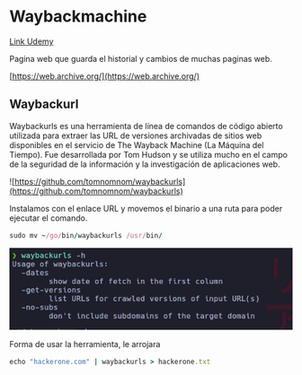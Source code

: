 # Waybackmachine

[Link Udemy](https://www.udemy.com/course/recon-for-bug-bounty-penetration-testers-ethical-hackers/learn/lecture/35462242#questions)

Pagina web que guarda el historial y cambios de muchas paginas web.

[https://web.archive.org/](https://web.archive.org/)

## Waybackurl

Waybackurls es una herramienta de línea de comandos de código abierto utilizada para extraer las URL de versiones archivadas de sitios web disponibles en el servicio de The Wayback Machine (La Máquina del Tiempo). Fue desarrollada por Tom Hudson y se utiliza mucho en el campo de la seguridad de la información y la investigación de aplicaciones web.

![https://github.com/tomnomnom/waybackurls](https://github.com/tomnomnom/waybackurls)

Instalamos con el enlace URL y movemos el binario a una ruta para poder ejecutar el comando.

```ruby
sudo mv ~/go/bin/waybackurls /usr/bin/ 
```

![label text](Imgs/01.png)

Forma de usar la herramienta, le arrojara 

```ruby
echo "hackerone.com" | waybackurls > hackerone.txt
```


















